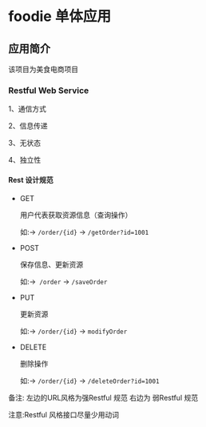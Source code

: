 # foodie 单体应用

## 应用简介
该项目为美食电商项目


### Restful Web Service

1、通信方式

2、信息传递

3、无状态

4、独立性

#### Rest 设计规范
- GET

    用户代表获取资源信息（查询操作）
    
    如:-> `/order/{id}`  ->  `/getOrder?id=1001`

- POST

    保存信息、更新资源
    
    如:->` /order` -> `/saveOrder`
    
- PUT

    更新资源
    
    如:-> `/order/{id}` -> `modifyOrder`
    
- DELETE

    删除操作
    
    如:-> `/order/{id}` -> `/deleteOrder?id=1001`
    
备注: 左边的URL风格为强Restful 规范 右边为 弱Restful 规范
    
注意:Restful 风格接口尽量少用动词